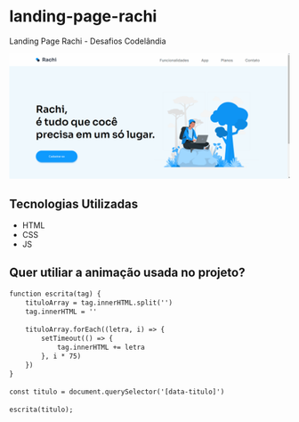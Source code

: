 # landing-page-rachi
Landing Page Rachi - Desafios Codelândia

[<img src="./\src\imagens/tela-readme.gif">](https://vandesonsantos.github.io/landing-page-rachi/)

## Tecnologias Utilizadas
- HTML
- CSS
- JS

## Quer utiliar a animação usada no projeto?
```
function escrita(tag) {
    tituloArray = tag.innerHTML.split('')
    tag.innerHTML = ''

    tituloArray.forEach((letra, i) => {
        setTimeout(() => {
            tag.innerHTML += letra
        }, i * 75)
    })
}

const titulo = document.querySelector('[data-titulo]')

escrita(titulo);
```
